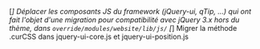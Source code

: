 [*] Déplacer les composants JS du framework (jQuery-ui, qTip, ...) qui ont fait l'objet d'une migration pour compatibilité avec jQuery 3.x hors du thème, dans `override/modules/website/lib/js/`
[*] Migrer la méthode .curCSS dans jquery-ui-core.js et jquery-ui-position.js
